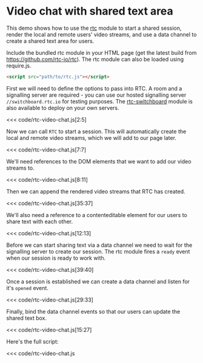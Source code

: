 # Video chat with shared text area

This demo shows how to use the [rtc](https://github.com/rtc-io/rtc) module to start a shared session, render the local and remote users' video streams, and use a data channel to create a shared text area for users.

Include the bundled rtc module in your HTML page (get the latest build from https://github.com/rtc-io/rtc). The rtc module can also be loaded using require.js.

```html
<script src="path/to/rtc.js"></script>
```
First we will need to define the options to pass into RTC. A room and a signalling server are required - you can use our hosted signalling server `//switchboard.rtc.io` for testing purposes. The [rtc-switchboard](module-rtc-switchboard.html) module is also available to deploy on your own servers.

<<< code/rtc-video-chat.js[2:5]

Now we can call `RTC` to start a session. This will automatically create the local and remote video streams, which we will add to our page later.

<<< code/rtc-video-chat.js[7:7]

We'll need references to the DOM elements that we want to add our video streams to.

<<< code/rtc-video-chat.js[8:11]

Then we can append the rendered video streams that RTC has created.

<<< code/rtc-video-chat.js[35:37]

We'll also need a reference to a contenteditable element for our users to share text with each other.

<<< code/rtc-video-chat.js[12:13]

Before we can start sharing text via a data channel we need to wait for the signalling server to create our session. The rtc module fires a `ready` event when our session is ready to work with.

<<< code/rtc-video-chat.js[39:40]

Once a session is established we can create a data channel and listen for it's `opened` event.

<<< code/rtc-video-chat.js[29:33]

Finally, bind the data channel events so that our users can update the shared text box.

<<< code/rtc-video-chat.js[15:27]

Here's the full script:

<<< code/rtc-video-chat.js